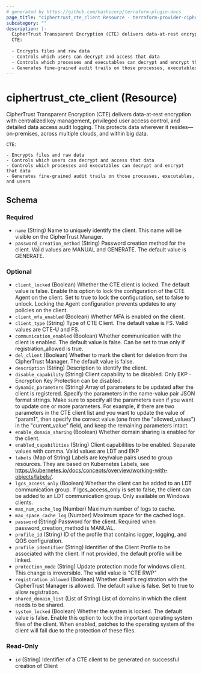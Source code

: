 ```yaml
---
# generated by https://github.com/hashicorp/terraform-plugin-docs
page_title: "ciphertrust_cte_client Resource - terraform-provider-ciphertrust"
subcategory: ""
description: |-
  CipherTrust Transparent Encryption (CTE) delivers data-at-rest encryption with centralized key management, privileged user access control, and detailed data access audit logging. This protects data wherever it resides—on-premises, across multiple clouds, and within big data.
  CTE:
  
  - Encrypts files and raw data
  - Controls which users can decrypt and access that data
  - Controls which processes and executables can decrypt and encrypt that data
  - Generates fine-grained audit trails on those processes, executables, and users
---
```


# ciphertrust_cte_client (Resource)

CipherTrust Transparent Encryption (CTE) delivers data-at-rest encryption with centralized key management, privileged user access control, and detailed data access audit logging. This protects data wherever it resides—on-premises, across multiple clouds, and within big data.

	CTE:

	- Encrypts files and raw data
	- Controls which users can decrypt and access that data
	- Controls which processes and executables can decrypt and encrypt that data
	- Generates fine-grained audit trails on those processes, executables, and users



<!-- schema generated by tfplugindocs -->
## Schema

### Required

- `name` (String) Name to uniquely identify the client. This name will be visible on the CipherTrust Manager.
- `password_creation_method` (String) Password creation method for the client. Valid values are MANUAL and GENERATE. The default value is GENERATE.

### Optional

- `client_locked` (Boolean) Whether the CTE client is locked. The default value is false. Enable this option to lock the configuration of the CTE Agent on the client. Set to true to lock the configuration, set to false to unlock. Locking the Agent configuration prevents updates to any policies on the client.
- `client_mfa_enabled` (Boolean) Whether MFA is enabled on the client.
- `client_type` (String) Type of CTE Client. The default value is FS. Valid values are CTE-U and FS.
- `communication_enabled` (Boolean) Whether communication with the client is enabled. The default value is false. Can be set to true only if registration_allowed is true.
- `del_client` (Boolean) Whether to mark the client for deletion from the CipherTrust Manager. The default value is false.
- `description` (String) Description to identify the client.
- `disable_capability` (String) Client capability to be disabled. Only EKP - Encryption Key Protection can be disabled.
- `dynamic_parameters` (String) Array of parameters to be updated after the client is registered. Specify the parameters in the name-value pair JSON format strings. Make sure to specify all the parameters even if you want to update one or more parameters. For example, if there are two parameters in the CTE client list and you want to update the value of "param1", then specify the correct value (one from the "allowed_values") in the "current_value" field, and keep the remaining parameters intact.
- `enable_domain_sharing` (Boolean) Whether domain sharing is enabled for the client.
- `enabled_capabilities` (String) Client capabilities to be enabled. Separate values with comma. Valid values are LDT and EKP
- `labels` (Map of String) Labels are key/value pairs used to group resources. They are based on Kubernetes Labels, see https://kubernetes.io/docs/concepts/overview/working-with-objects/labels/.
- `lgcs_access_only` (Boolean) Whether the client can be added to an LDT communication group. If lgcs_access_only is set to false, the client can be added to an LDT communication group. Only available on Windows clients.
- `max_num_cache_log` (Number) Maximum number of logs to cache.
- `max_space_cache_log` (Number) Maximum space for the cached logs.
- `password` (String) Password for the client. Required when password_creation_method is MANUAL.
- `profile_id` (String) ID of the profile that contains logger, logging, and QOS configuration.
- `profile_identifier` (String) Identifier of the Client Profile to be associated with the client. If not provided, the default profile will be linked.
- `protection_mode` (String) Update protection mode for windows client. This change is irreversible. The valid value is "CTE RWP"
- `registration_allowed` (Boolean) Whether client's registration with the CipherTrust Manager is allowed. The default value is false. Set to true to allow registration.
- `shared_domain_list` (List of String) List of domains in which the client needs to be shared.
- `system_locked` (Boolean) Whether the system is locked. The default value is false. Enable this option to lock the important operating system files of the client. When enabled, patches to the operating system of the client will fail due to the protection of these files.

### Read-Only

- `id` (String) Identifier of a CTE client to be generated on successful creation of Client
